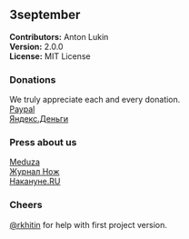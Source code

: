 ## 3september

**Contributors:** Anton Lukin  
**Version:** 2.0.0  
**License:** MIT License  

###  Donations

We truly appreciate each and every donation.  
[Paypal](https://www.paypal.me/antonlukin/5)  
[Яндекс.Деньги](https://money.yandex.ru/to/410011564509832)

### Press about us

[Meduza](https://meduza.io/slides/vokrug-shum-tretie-sentyabrya)  
[Журнал Нож](https://knife.media/3september/)  
[Накануне.RU](https://www.nakanune.ru/news/2018/09/03/22518119/)

### Cheers

[@rkhitin](https://github.com/rkhitin) for help with first project version.  